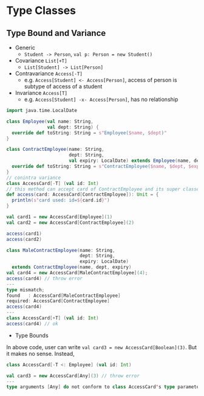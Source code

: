 # Type Classes

## Type Bound and Variance

* Generic
  * `Student -> Person`,  `val p: Person = new Student()`
* Covariance `List[+T]`
  * `List[Student] -> List[Person]`
* Contravariance `Access[-T]`
  * e.g. `Access[Student] <- Access[Person]`, access of person is subtype of access of a student
* Invariance `Access[T]`
  * e.g. `Access[Student] -x- Access[Person]`, has no relationship

```scala
import java.time.LocalDate

class Employee(val name: String,
               val dept: String) {
  override def toString: String = s"Employee($name, $dept)"
}

class ContractEmployee(name: String,
                       dept: String,
                       val expiry: LocalDate) extends Employee(name, dept) {
  override def toString: String = s"ContractEmployee($name, $dept, $expiry)"
}
// conintra variance
class AccessCard[-T] (val id: Int)
// this method can accept card of ContractEmployee and its super classes
def access(card: AccessCard[ContractEmployee]): Unit = {
  println(s"card used: id=${card.id}")
}

val card1 = new AccessCard[Employee](1)
val card2 = new AccessCard[ContractEmployee](2)

access(card1)
access(card2)
```

```scala
class MaleContractEmployee(name: String,
                           dept: String,
                           expiry: LocalDate) 
  extends ContractEmployee(name, dept, expiry)
val card4 = new AccessCard[MaleContractEmployee](4);
access(card4) // throw error
---
type mismatch;
found   : AccessCard[MaleContractEmployee]
required: AccessCard[ContractEmployee]
access(card4)
---
class AccessCard[+T] (val id: Int)
access(card4) // ok
```

* Type Bounds

In above code, user can write `val card3 = new AccessCard[Boolean](3)`. But it makes no sense. Instead,

```scala
class AccessCard[-T <: Employee] (val id: Int)

val card3 = new AccessCard[Any](3) // throw error
---
type arguments [Any] do not conform to class AccessCard's type parameter bounds [-T <: Employee]
```
